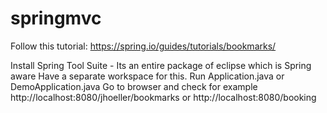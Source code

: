 # springmvc

Follow this tutorial: https://spring.io/guides/tutorials/bookmarks/

Install Spring Tool Suite - Its an entire package of eclipse which is Spring aware
Have a separate workspace for this.
Run Application.java or DemoApplication.java
Go to browser and check for example http://localhost:8080/jhoeller/bookmarks or http://localhost:8080/booking
